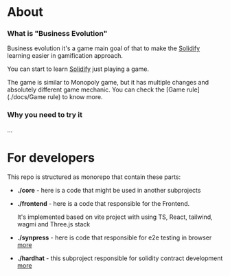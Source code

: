 # About
### What is "Business Evolution"
Business evolution it's a game main goal of that to make the [Solidify](https://soliditylang.org/) learning easier in gamification approach.

You can start to learn  [Solidify](https://soliditylang.org/) just playing a game.

The game is similar to Monopoly game, but it has multiple changes and absolutely different game mechanic. 
You can check the [Game rule](./docs/Game rule) to know more.

### Why you need to try it
...

# For developers

This repo is structured as monorepo that contain these parts: 

- <b>./core</b> - here is a code that might be used in another subprojects 

- <b>./frontend</b> - here is a code that responsible for the Frontend. 
    
  It's implemented based on vite project with using TS, React, tailwind, wagmi and Three.js stack

- <b>./synpress</b> - here is code that responsible for e2e testing in browser [more](./synpress/README.md)

- <b>./hardhat</b> - this subproject responsible for solidity contract development [more](./hardhat/README.md)
